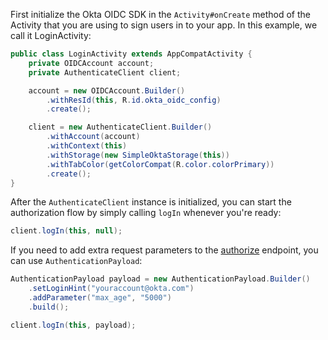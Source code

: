 First initialize the Okta OIDC SDK in the `Activity#onCreate` method of the Activity that you are using to sign users in to your app. In this example, we call it LoginActivity:

```java
public class LoginActivity extends AppCompatActivity {
    private OIDCAccount account;
    private AuthenticateClient client;

    account = new OIDCAccount.Builder()
        .withResId(this, R.id.okta_oidc_config)
        .create();

    client = new AuthenticateClient.Builder()
        .withAccount(account)
        .withContext(this)
        .withStorage(new SimpleOktaStorage(this))
        .withTabColor(getColorCompat(R.color.colorPrimary))
        .create();
}
```

After the `AuthenticateClient` instance is initialized, you can start the authorization flow by simply calling `logIn` whenever you're ready:

```java
client.logIn(this, null);
```

If you need to add extra request parameters to the [authorize](https://developer.okta.com/docs/api/resources/oidc/#authorize) endpoint, you can use `AuthenticationPayload`:

```java
AuthenticationPayload payload = new AuthenticationPayload.Builder()
    .setLoginHint("youraccount@okta.com")
    .addParameter("max_age", "5000")
    .build();

client.logIn(this, payload);
```